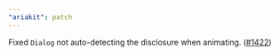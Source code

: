 ```yaml
---
"ariakit": patch
---
```


Fixed `Dialog` not auto-detecting the disclosure when animating. ([#1422](https://github.com/ariakit/ariakit/pull/1422))

